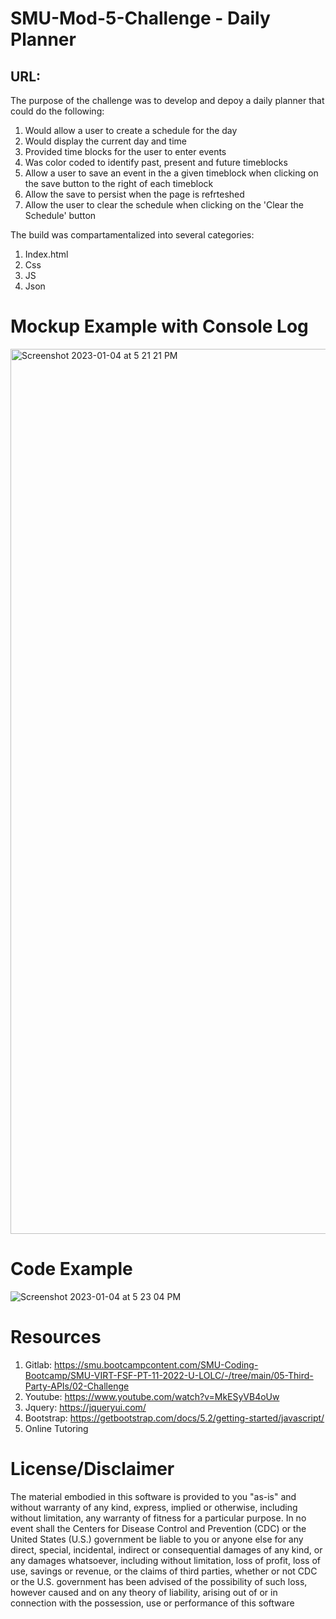 # SMU-Mod-5-Challenge - Daily Planner

## URL:

The purpose of the challenge was to develop and depoy a daily planner that could do the following:

1. Would allow a user to create a schedule for the day
2. Would display the current day and time 
3. Provided time blocks for the user to enter events 
4. Was color coded to identify past, present and future timeblocks
5. Allow a user to save an event in the a given timeblock when clicking on the save button to the right of each timeblock
6. Allow the save to persist when the page is refrteshed
7. Allow the user to clear the schedule when clicking on the 'Clear the Schedule' button

The build was compartamentalized into several categories:

1. Index.html
2. Css
3. JS
4. Json

# Mockup Example with Console Log 
<img width="1416" alt="Screenshot 2023-01-04 at 5 21 21 PM" src="https://user-images.githubusercontent.com/112414393/210668483-900ac831-c362-4409-90ea-2f5cca99ebd2.png">

# Code Example 
![Screenshot 2023-01-04 at 5 23 04 PM](https://user-images.githubusercontent.com/112414393/210668593-0a5ce81c-127f-48cb-aaa0-9e3c9fc97ab4.png)

# Resources

  1. Gitlab: https://smu.bootcampcontent.com/SMU-Coding-Bootcamp/SMU-VIRT-FSF-PT-11-2022-U-LOLC/-/tree/main/05-Third-Party-APIs/02-Challenge
  2. Youtube: https://www.youtube.com/watch?v=MkESyVB4oUw
  3. Jquery: https://jqueryui.com/
  4. Bootstrap: https://getbootstrap.com/docs/5.2/getting-started/javascript/
  5. Online Tutoring 
 
  
# License/Disclaimer
The material embodied in this software is provided to you "as-is" and without warranty of any kind, express, implied or otherwise, including without limitation, any warranty of fitness for a particular purpose. In no event shall the Centers for Disease Control and Prevention (CDC) or the United States (U.S.) government be liable to you or anyone else for any direct, special, incidental, indirect or consequential damages of any kind, or any damages whatsoever, including without limitation, loss of profit, loss of use, savings or revenue, or the claims of third parties, whether or not CDC or the U.S. government has been advised of the possibility of such loss, however caused and on any theory of liability, arising out of or in connection with the possession, use or performance of this software
